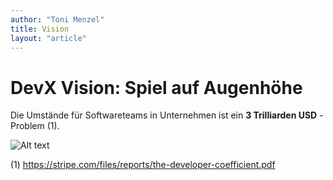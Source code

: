 ```yaml
---
author: "Toni Menzel"
title: Vision
layout: "article"
---
```


# DevX Vision: Spiel auf Augenhöhe

Die Umstände für Softwareteams in Unternehmen ist ein **3 Trilliarden USD** -Problem (1).

![Alt text](/saa2.png)



(1) https://stripe.com/files/reports/the-developer-coefficient.pdf